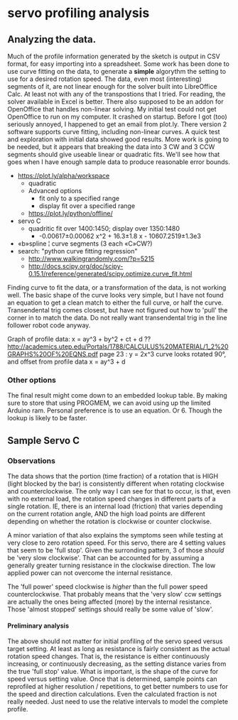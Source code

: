 # servo profiling analysis

## Analyzing the data.

Much of the profile information generated by the sketch is output in CSV format, for easy importing into a spreadsheet.  Some work has been done to use curve fitting on the data, to generate a **simple** algorythm the setting to use for a desired rotation speed.  The data, even most (interesting) segments of it, are not linear enough for the solver built into LibreOffice Calc.  At least not with any of the transpostions that I tried.  For reading, the solver available in Excel is better.  There also supposed to be an addon for OpenOffice that handles non-linear solving.  My initial test could not get OpenOffice to run on my computer.  It crashed on startup.  Before I got (too) seriously annoyed, I happened to get an email from plot.ly.  There version 2 software supports curve fitting, including non-linear curves.  A quick test and exploration with initial data showed good results.  More work is going to be needed, but it appears that breaking the data into 3 CW and 3 CCW segments should give useable linear or quadratic fits.  We'll see how that goes when I have enough sample data to produce reasonable error bounds.

* https://plot.ly/alpha/workspace
  * quadratic
  * Advanced options
    * fit only to a specified range
    * display fit over a specified range
  * https://plot.ly/python/offline/
* servo C
  * quadritic fit over 1400:1450; display over 1350:1480
    * -0.00617±0.00062 x^2 + 16.3±1.8 x - 10607.2519±1.3e3
* «b»spline ¦ curve segments (3 each «C»CW?)
* search: "python curve fitting regression"
  * http://www.walkingrandomly.com/?p=5215
  * http://docs.scipy.org/doc/scipy-0.15.1/reference/generated/scipy.optimize.curve_fit.html

Finding curve to fit the data, or a transformation of the data, is not working well.  The basic shape of the curve looks very simple, but I have not found an equation to get a clean match to either the full curve, or half the curve.  Transendental trig comes closest, but have not figured out how to 'pull' the corner in to match the data.  Do not really want transendental trig in the line follower robot code anyway.

Graph of profile data:
x = ay^3 + by^2 + ct + d ??
http://academics.utep.edu/Portals/1788/CALCULUS%20MATERIAL/1_2%20GRAPHS%20OF%20EQNS.pdf
page 23 : y = 2x^3 curve looks rotated 90°, and offset from profile data
x = ay^3 + d

### Other options

The final result might come down to an embedded lookup table.  By making sure to store that using PROGMEM, we can avoid using up the limited Arduino ram.  Personal preference is to use an equation.  Or 6.  Though the lookup is likely to be faster.

## Sample Servo C

### Observations

The data shows that the portion (time fraction) of a rotation that is HIGH (light blocked by the bar) is consistently different when rotating clockwise and counterclockwise.  The only way I can see for that to occur, is that, even with no external load, the rotation speed changes in different parts of a single rotation.  IE, there is an internal load (friction) that varies depending on the current rotation angle, AND the high load points are different depending on whether the rotation is clockwise or counter clockwise.

A minor variation of that also explains the symptoms seen while testing at very close to zero rotation speed.  For this servo, there are 4 setting values that seem to be 'full stop'.  Given the surronding pattern, 3 of those *should* be 'very slow clockwise'.  That can be accounted for by assuming a generally greater turning resistance in the clockwise direction.  The low applied power can not overcome the internal resistance.

The 'full power' speed clockwise is *higher* than the full power speed counterclockwise.  That probably means that the 'very slow' ccw settings are actually the ones being affected (more) by the internal resistance.  Those 'almost stopped' settings should really be some value of 'slow'.

#### Preliminary analysis

The above should not matter for initial profiling of the servo speed versus target setting.  At least as long as resistance is fairly consistent as the actual rotation speed changes.  That is, the resistance is either continuously increasing, or continuously decreasing, as the setting distance varies from the true 'full stop' value.  What is important, is the shape of the curve for speed versus setting value.  Once that is determined, sample points can reprofiled at higher resolution / repetitions, to get better numbers to use for the speed and direction calculations.  Even the calculated fraction is not really needed.  Just need to use the relative intervals to model the complete profile.
